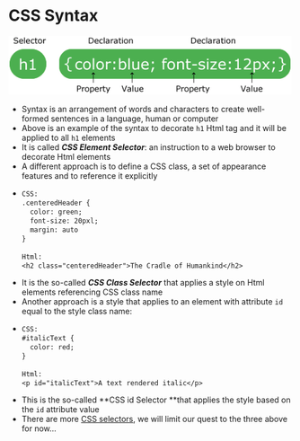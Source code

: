# CSS Syntax

[![](/assets/css-syntax.gif)](https://www.w3schools.com/whatis/whatis_css.asp)

* Syntax is an arrangement of words and characters to create well-formed sentences in a language, human or computer
* Above is an example of the syntax to decorate `h1` Html tag and it will be applied to all `h1` elements
* It is called _**CSS Element Selector**_: an instruction to a web browser to decorate Html elements
* A different approach is to define a CSS class, a set of appearance features and to reference it explicitly
* ```
  CSS:
  .centeredHeader {
    color: green;
    font-size: 20pxl;
    margin: auto
  }

  Html:
  <h2 class="centeredHeader">The Cradle of Humankind</h2>
  ```
* It is the so-called _**CSS Class Selector**_ that applies a style on Html elements referencing CSS class name
* Another approach is a style that applies to an element with attribute `id` equal to the style class name:
* ```
  CSS:
  #italicText {
    color: red;
  }

  Html:
  <p id="italicText">A text rendered italic</p>
  ```
* This is the so-called **CSS id Selector **that applies the style based on the `id` attribute value
* There are more [CSS selectors](https://www.w3schools.com/css/css_selectors.asp), we will limit our quest to the three above for now...



